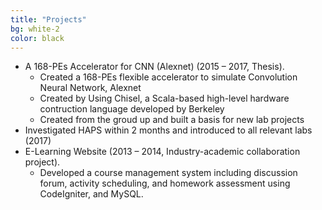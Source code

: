 ```yaml
---
title: "Projects"
bg: white-2
color: black
---
```


- A 168-PEs Accelerator for CNN (Alexnet) (2015 – 2017, Thesis). 
  - Created a 168-PEs flexible accelerator to simulate Convolution Neural Network, Alexnet
  - Created by Using Chisel, a Scala-based high-level hardware contruction language developed by Berkeley
  - Created from the groud up and built a basis for new lab projects
- Investigated HAPS within 2 months and introduced to all relevant labs (2017)
- E-Learning Website (2013 – 2014, Industry-academic collaboration project). 
  - Developed a course management system including discussion forum, activity scheduling, and homework assessment using CodeIgniter, and MySQL.

